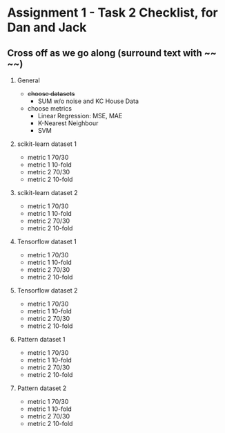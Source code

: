 # Assignment 1 - Task 2 Checklist, for Dan and Jack
## Cross off as we go along (surround text with ~~ ~~)

1. General

   - ~~choose datasets~~
     - SUM w/o noise and KC House Data
   - choose metrics
     - Linear Regression: MSE, MAE
     - K-Nearest Neighbour
     - SVM
2. scikit-learn dataset 1
   - metric 1 70/30
   - metric 1 10-fold
   - metric 2 70/30
   - metric 2 10-fold
3. scikit-learn dataset 2
   - metric 1 70/30
   - metric 1 10-fold
   - metric 2 70/30
   - metric 2 10-fold
4. Tensorflow dataset 1
   - metric 1 70/30
   - metric 1 10-fold
   - metric 2 70/30
   - metric 2 10-fold
5. Tensorflow dataset 2
   - metric 1 70/30
   - metric 1 10-fold
   - metric 2 70/30
   - metric 2 10-fold
6. Pattern dataset 1
   - metric 1 70/30
   - metric 1 10-fold
   - metric 2 70/30
   - metric 2 10-fold
7. Pattern dataset 2
    - metric 1 70/30
    - metric 1 10-fold
    - metric 2 70/30
    - metric 2 10-fold
